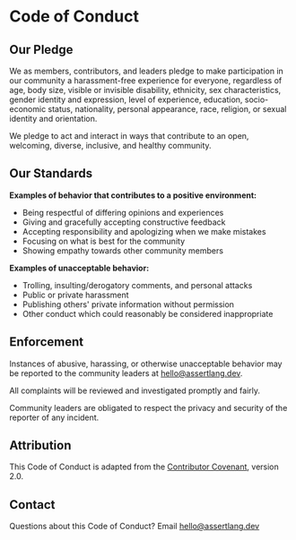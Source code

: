 # Code of Conduct

## Our Pledge

We as members, contributors, and leaders pledge to make participation in our community a harassment-free experience for everyone, regardless of age, body size, visible or invisible disability, ethnicity, sex characteristics, gender identity and expression, level of experience, education, socio-economic status, nationality, personal appearance, race, religion, or sexual identity and orientation.

We pledge to act and interact in ways that contribute to an open, welcoming, diverse, inclusive, and healthy community.

## Our Standards

**Examples of behavior that contributes to a positive environment:**

* Being respectful of differing opinions and experiences
* Giving and gracefully accepting constructive feedback
* Accepting responsibility and apologizing when we make mistakes
* Focusing on what is best for the community
* Showing empathy towards other community members

**Examples of unacceptable behavior:**

* Trolling, insulting/derogatory comments, and personal attacks
* Public or private harassment
* Publishing others' private information without permission
* Other conduct which could reasonably be considered inappropriate

## Enforcement

Instances of abusive, harassing, or otherwise unacceptable behavior may be reported to the community leaders at hello@assertlang.dev.

All complaints will be reviewed and investigated promptly and fairly.

Community leaders are obligated to respect the privacy and security of the reporter of any incident.

## Attribution

This Code of Conduct is adapted from the [Contributor Covenant](https://www.contributor-covenant.org/), version 2.0.

## Contact

Questions about this Code of Conduct? Email hello@assertlang.dev
